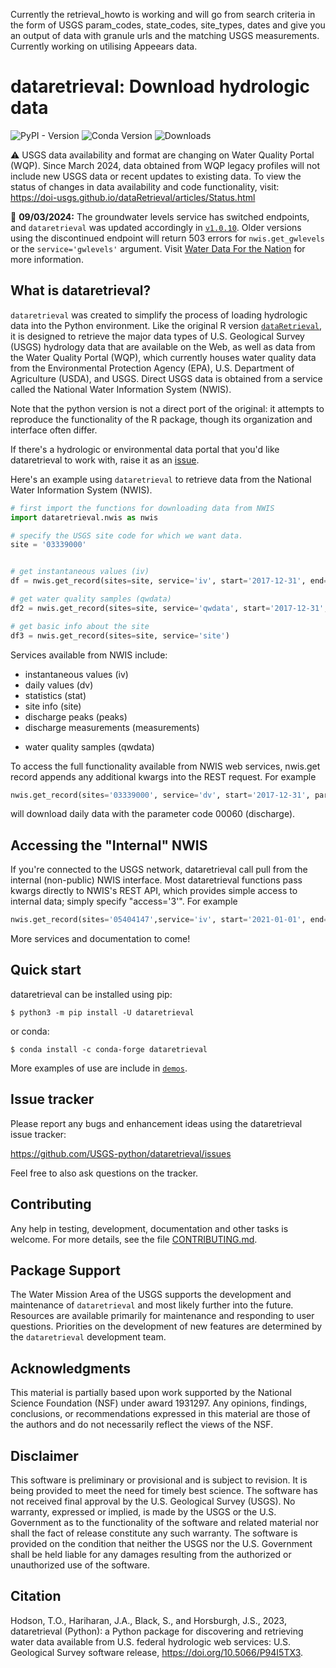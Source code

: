 Currently the retrieval_howto is working and will go from search criteria in the form of USGS param_codes, state_codes, site_types, dates and give you an output of data with granule urls and the matching USGS measurements. Currently working on utilising Appeears data. 




# dataretrieval: Download hydrologic data

![PyPI - Version](https://img.shields.io/pypi/v/dataretrieval)
![Conda Version](https://img.shields.io/conda/v/conda-forge/dataretrieval)
![Downloads](https://static.pepy.tech/badge/dataretrieval)

:warning: USGS data availability and format are changing on Water Quality Portal (WQP). Since March 2024, data obtained from WQP legacy profiles will not include new USGS data or recent updates to existing data. 
To view the status of changes in data availability and code functionality, visit: https://doi-usgs.github.io/dataRetrieval/articles/Status.html

:mega: **09/03/2024:** The groundwater levels service has switched endpoints, and `dataretrieval` was updated accordingly in [`v1.0.10`](https://github.com/DOI-USGS/dataretrieval-python/releases/tag/v1.0.10). Older versions using the discontinued endpoint will return 503 errors for `nwis.get_gwlevels` or the `service='gwlevels'` argument. Visit [Water Data For the Nation](https://waterdata.usgs.gov/blog/wdfn-waterservices-2024/) for more information.

## What is dataretrieval?
`dataretrieval` was created to simplify the process of loading hydrologic data into the Python environment.
Like the original R version [`dataRetrieval`](https://github.com/DOI-USGS/dataRetrieval),
it is designed to retrieve the major data types of U.S. Geological Survey (USGS) hydrology
data that are available on the Web, as well as data from the Water
Quality Portal (WQP), which currently houses water quality data from the
Environmental Protection Agency (EPA), U.S. Department of Agriculture
(USDA), and USGS. Direct USGS data is obtained from a service called the
National Water Information System (NWIS).

Note that the python version is not a direct port of the original: it attempts to reproduce the functionality of the R package,
though its organization and interface often differ.

If there's a hydrologic or environmental data portal that you'd like dataretrieval to 
work with, raise it as an [issue](https://github.com/USGS-python/dataretrieval/issues).

Here's an example using `dataretrieval` to retrieve data from the National Water Information System (NWIS).

```python
# first import the functions for downloading data from NWIS
import dataretrieval.nwis as nwis

# specify the USGS site code for which we want data.
site = '03339000'


# get instantaneous values (iv)
df = nwis.get_record(sites=site, service='iv', start='2017-12-31', end='2018-01-01')

# get water quality samples (qwdata)
df2 = nwis.get_record(sites=site, service='qwdata', start='2017-12-31', end='2018-01-01')

# get basic info about the site
df3 = nwis.get_record(sites=site, service='site')
```
Services available from NWIS include:
- instantaneous values (iv)
- daily values (dv)
- statistics (stat)
- site info (site)
- discharge peaks (peaks)
- discharge measurements (measurements)
* water quality samples (qwdata)

To access the full functionality available from NWIS web services, nwis.get record appends any additional kwargs into the REST request. For example
```python
nwis.get_record(sites='03339000', service='dv', start='2017-12-31', parameterCd='00060')
```
will download daily data with the parameter code 00060 (discharge).

## Accessing the "Internal" NWIS
If you're connected to the USGS network, dataretrieval call pull from the internal (non-public) NWIS interface.
Most dataretrieval functions pass kwargs directly to NWIS's REST API, which provides simple access to internal data; simply specify "access='3'".
For example
```python
nwis.get_record(sites='05404147',service='iv', start='2021-01-01', end='2021-3-01', access='3')
```

More services and documentation to come!

## Quick start

dataretrieval can be installed using pip:
	
    $ python3 -m pip install -U dataretrieval

or conda:

    $ conda install -c conda-forge dataretrieval

More examples of use are include in [`demos`](https://github.com/USGS-python/dataretrieval/tree/master/demos).

## Issue tracker

Please report any bugs and enhancement ideas using the dataretrieval issue
tracker:

  https://github.com/USGS-python/dataretrieval/issues

Feel free to also ask questions on the tracker.


## Contributing

Any help in testing, development, documentation and other tasks is welcome.
For more details, see the file [CONTRIBUTING.md](CONTRIBUTING.md).


## Package Support
The Water Mission Area of the USGS supports the development and maintenance of `dataretrieval`
and most likely further into the future.
Resources are available primarily for maintenance and responding to user questions.
Priorities on the development of new features are determined by the `dataretrieval` development team.


## Acknowledgments
This material is partially based upon work supported by the National Science Foundation (NSF) under award 1931297.
Any opinions, findings, conclusions, or recommendations expressed in this material are those of the authors and do not necessarily reflect the views of the NSF.

## Disclaimer

This software is preliminary or provisional and is subject to revision. 
It is being provided to meet the need for timely best science.
The software has not received final approval by the U.S. Geological Survey (USGS).
No warranty, expressed or implied, is made by the USGS or the U.S. Government as to the functionality of the software and related material nor shall the fact of release constitute any such warranty. 
The software is provided on the condition that neither the USGS nor the U.S. Government shall be held liable for any damages resulting from the authorized or unauthorized use of the software.

## Citation

Hodson, T.O., Hariharan, J.A., Black, S., and Horsburgh, J.S., 2023, dataretrieval (Python): a Python package for discovering
and retrieving water data available from U.S. federal hydrologic web services:
U.S. Geological Survey software release,
https://doi.org/10.5066/P94I5TX3.
